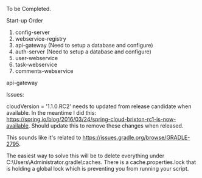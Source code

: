To be Completed.

Start-up Order
1) config-server
2) webservice-registry
3) api-gateway (Need to setup a database and configure)
4) auth-server (Need to setup a database and configure)
5) user-webservice
6) task-webservice
7) comments-webservice

api-gateway

Issues:

cloudVersion = '1.1.0.RC2' needs to updated from release candidate when available.
In the meantime I did this: https://spring.io/blog/2016/03/24/spring-cloud-brixton-rc1-is-now-available.
Should update this to remove these changes when released.

This sounds like it's related to https://issues.gradle.org/browse/GRADLE-2795.

The easiest way to solve this will be to delete everything under C:\Users\Administrator\.gradle\caches. There is a cache.properties.lock that is holding a global lock which is preventing you from running your script.